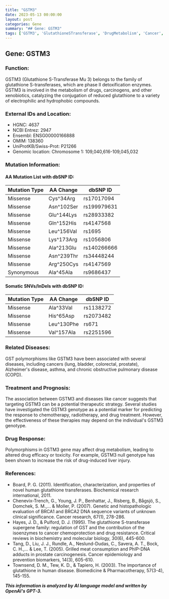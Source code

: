 ```yaml
---
title: "GSTM3"
date: 2023-05-13 00:00:00
layout: post
categories: Gene
summary: "## Gene: GSTM3"
tags: ['GSTM3', 'GlutathioneSTransferase', 'DrugMetabolism', 'Cancer', 'Polymorphisms', 'TherapeuticTarget', 'DrugToxicity', 'GeneticVariants']
---
```


## Gene: GSTM3

### Function:
GSTM3 (Glutathione S-Transferase Mu 3) belongs to the family of glutathione S-transferases, which are phase II detoxification enzymes. GSTM3 is involved in the metabolism of drugs, carcinogens, and other xenobiotics, catalyzing the conjugation of reduced glutathione to a variety of electrophilic and hydrophobic compounds.

### External IDs and Location:
- HGNC: 4637
- NCBI Entrez: 2947
- Ensembl: ENSG00000166888
- OMIM: 138360
- UniProtKB/Swiss-Prot: P21266
- Genomic location: Chromosome 1: 109,040,616-109,045,032

### Mutation Information:

#### AA Mutation List with dbSNP ID:

|Mutation Type|AA Change|dbSNP ID|
|---|---|---|
|Missense|Cys^34Arg|rs17017094|
|Missense|Asn^102Ser|rs199979631|
|Missense|Glu^144Lys|rs28933382|
|Missense|Gln^152His|rs4147568|
|Missense|Leu^156Val|rs1695|
|Missense|Lys^173Arg|rs1056806|
|Missense|Ala^213Glu|rs140266666|
|Missense|Asn^239Thr|rs34448244|
|Missense|Arg^250Cys|rs4147569|
|Synonymous|Ala^45Ala|rs9686437|

#### Somatic SNVs/InDels with dbSNP ID:

|Mutation Type|AA Change|dbSNP ID|
|---|---|---|
|Missense|Ala^33Val|rs1138272|
|Missense|His^65Asp|rs2073482|
|Missense|Leu^130Phe|rs671|
|Missense|Val^157Ala|rs2251596|

### Related Diseases:
GST polymorphisms like GSTM3 have been associated with several diseases, including cancers (lung, bladder, colorectal, prostate), Alzheimer's disease, asthma, and chronic obstructive pulmonary disease (COPD).

### Treatment and Prognosis:
The association between GSTM3 and diseases like cancer suggests that targeting GSTM3 can be a potential therapeutic strategy. Several studies have investigated the GSTM3 genotype as a potential marker for predicting the response to chemotherapy, radiotherapy, and drug treatment. However, the effectiveness of these therapies may depend on the individual's GSTM3 genotype.

### Drug Response:
Polymorphisms in GSTM3 gene may affect drug metabolism, leading to altered drug efficacy or toxicity. For example, GSTM3 null genotype has been shown to increase the risk of drug-induced liver injury.

### References:
- Board, P. G. (2011). Identification, characterization, and properties of novel human glutathione transferases. Biochemical research international, 2011.
- Chenevix-Trench, G., Young, J. P., Benhattar, J., Risberg, B., Bågsjö, S., Domchek, S. M.,... & Moller, P. (2007). Genetic and histopathologic evaluation of BRCA1 and BRCA2 DNA sequence variants of unknown clinical significance. Cancer research, 67(1), 278-286.
- Hayes, J. D., & Pulford, D. J. (1995). The glutathione S-transferase supergene family: regulation of GST and the contribution of the isoenzymes to cancer chemoprotection and drug resistance. Critical reviews in biochemistry and molecular biology, 30(6), 445-600.
- Tang, D., Liu, J. J., Rundle, A., Neslund-Dudas, C., Savera, A. T., Bock, C. H.,... & Lee, T. (2005). Grilled meat consumption and PhIP-DNA adducts in prostate carcinogenesis. Cancer epidemiology and prevention biomarkers, 14(3), 605-610.
- Townsend, D. M., Tew, K. D., & Tapiero, H. (2003). The importance of glutathione in human disease. Biomedicine & Pharmacotherapy, 57(3-4), 145-155.

**_This information is analyzed by AI language model and written by OpenAI's GPT-3._**